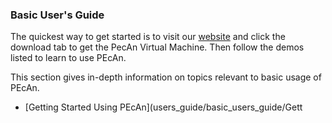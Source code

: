 ### Basic User's Guide

The quickest way to get started is to visit our [website](http://pecanproject.github.io/) and click the download tab to get the PecAn Virtual Machine. Then follow the demos listed to learn to use PEcAn.

This section gives in-depth information on topics relevant to basic usage of PEcAn.


* [Getting Started Using PEcAn](users_guide/basic_users_guide/Gett


